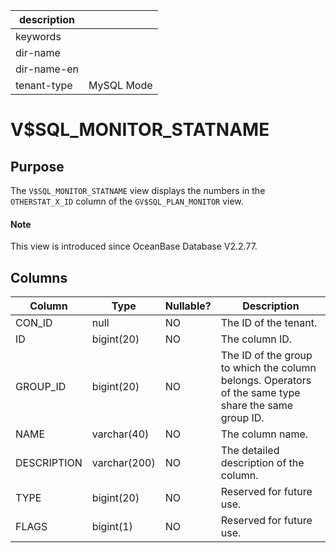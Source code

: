 |description||
|---|---|
|keywords||
|dir-name||
|dir-name-en||
|tenant-type|MySQL Mode|

# V$SQL_MONITOR_STATNAME

## Purpose

The `V$SQL_MONITOR_STATNAME` view displays the numbers in the `OTHERSTAT_X_ID` column of the `GV$SQL_PLAN_MONITOR` view.

<main id="notice" type='explain'>
  <h4>Note</h4>
  <p>This view is introduced since OceanBase Database V2.2.77. </p>
</main>

## Columns

| **Column** | **Type** | **Nullable?** | **Description** |
|-------------|--------------|----------------|---------------------------|
| CON_ID | null | NO | The ID of the tenant. |
| ID | bigint(20) | NO | The column ID. |
| GROUP_ID | bigint(20) | NO | The ID of the group to which the column belongs. Operators of the same type share the same group ID. |
| NAME | varchar(40) | NO | The column name. |
| DESCRIPTION | varchar(200) | NO | The detailed description of the column. |
| TYPE | bigint(20) | NO | Reserved for future use. |
| FLAGS | bigint(1) | NO | Reserved for future use. |
